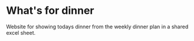 # What's for dinner 
Website for showing todays dinner from the weekly dinner plan in a shared excel sheet.

